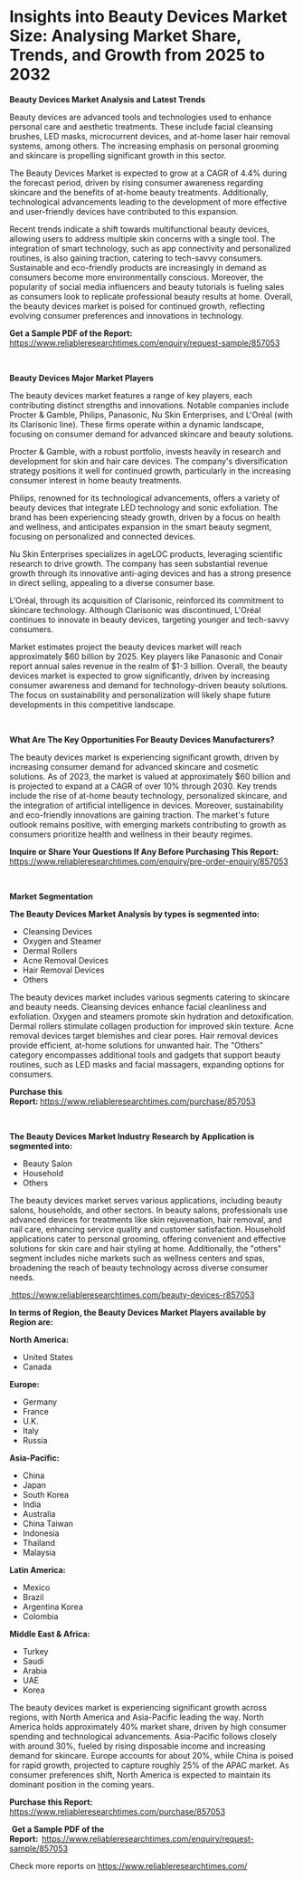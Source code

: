 <p><h1>Insights into Beauty Devices Market Size: Analysing Market Share, Trends, and Growth from 2025 to 2032</h1></p><p><strong>Beauty Devices Market Analysis and Latest Trends</strong></p>
<p><p>Beauty devices are advanced tools and technologies used to enhance personal care and aesthetic treatments. These include facial cleansing brushes, LED masks, microcurrent devices, and at-home laser hair removal systems, among others. The increasing emphasis on personal grooming and skincare is propelling significant growth in this sector.</p><p>The Beauty Devices Market is expected to grow at a CAGR of 4.4% during the forecast period, driven by rising consumer awareness regarding skincare and the benefits of at-home beauty treatments. Additionally, technological advancements leading to the development of more effective and user-friendly devices have contributed to this expansion. </p><p>Recent trends indicate a shift towards multifunctional beauty devices, allowing users to address multiple skin concerns with a single tool. The integration of smart technology, such as app connectivity and personalized routines, is also gaining traction, catering to tech-savvy consumers. Sustainable and eco-friendly products are increasingly in demand as consumers become more environmentally conscious. Moreover, the popularity of social media influencers and beauty tutorials is fueling sales as consumers look to replicate professional beauty results at home. Overall, the beauty devices market is poised for continued growth, reflecting evolving consumer preferences and innovations in technology.</p></p>
<p><strong>Get a Sample PDF of the Report:&nbsp;</strong> <a href="https://www.reliableresearchtimes.com/enquiry/request-sample/857053?utm_campaign=2198&utm_medium=2&utm_source=Github&utm_content=ia&utm_term=06022025&utm_id=beauty-devices">https://www.reliableresearchtimes.com/enquiry/request-sample/857053</a></p>
<p>&nbsp;</p>
<p><strong>Beauty Devices Major Market Players</strong></p>
<p><p>The beauty devices market features a range of key players, each contributing distinct strengths and innovations. Notable companies include Procter & Gamble, Philips, Panasonic, Nu Skin Enterprises, and L'Oréal (with its Clarisonic line). These firms operate within a dynamic landscape, focusing on consumer demand for advanced skincare and beauty solutions.</p><p>Procter & Gamble, with a robust portfolio, invests heavily in research and development for skin and hair care devices. The company's diversification strategy positions it well for continued growth, particularly in the increasing consumer interest in home beauty treatments.</p><p>Philips, renowned for its technological advancements, offers a variety of beauty devices that integrate LED technology and sonic exfoliation. The brand has been experiencing steady growth, driven by a focus on health and wellness, and anticipates expansion in the smart beauty segment, focusing on personalized and connected devices.</p><p>Nu Skin Enterprises specializes in ageLOC products, leveraging scientific research to drive growth. The company has seen substantial revenue growth through its innovative anti-aging devices and has a strong presence in direct selling, appealing to a diverse consumer base.</p><p>L'Oréal, through its acquisition of Clarisonic, reinforced its commitment to skincare technology. Although Clarisonic was discontinued, L'Oréal continues to innovate in beauty devices, targeting younger and tech-savvy consumers.</p><p>Market estimates project the beauty devices market will reach approximately $60 billion by 2025. Key players like Panasonic and Conair report annual sales revenue in the realm of $1-3 billion. Overall, the beauty devices market is expected to grow significantly, driven by increasing consumer awareness and demand for technology-driven beauty solutions. The focus on sustainability and personalization will likely shape future developments in this competitive landscape.</p></p>
<p>&nbsp;</p>
<p><strong>What Are The Key Opportunities For Beauty Devices Manufacturers?</strong></p>
<p><p>The beauty devices market is experiencing significant growth, driven by increasing consumer demand for advanced skincare and cosmetic solutions. As of 2023, the market is valued at approximately $60 billion and is projected to expand at a CAGR of over 10% through 2030. Key trends include the rise of at-home beauty technology, personalized skincare, and the integration of artificial intelligence in devices. Moreover, sustainability and eco-friendly innovations are gaining traction. The market's future outlook remains positive, with emerging markets contributing to growth as consumers prioritize health and wellness in their beauty regimes.</p></p>
<p><strong>Inquire or Share Your Questions If Any Before Purchasing This Report:</strong> <a href="https://www.reliableresearchtimes.com/enquiry/pre-order-enquiry/857053?utm_campaign=2198&utm_medium=2&utm_source=Github&utm_content=ia&utm_term=06022025&utm_id=beauty-devices">https://www.reliableresearchtimes.com/enquiry/pre-order-enquiry/857053</a></p>
<p>&nbsp;</p>
<p><strong>Market Segmentation</strong></p>
<p><strong>The Beauty Devices Market Analysis by types is segmented into:</strong></p>
<p><ul><li>Cleansing Devices</li><li>Oxygen and Steamer</li><li>Dermal Rollers</li><li>Acne Removal Devices</li><li>Hair Removal Devices</li><li>Others</li></ul></p>
<p><p>The beauty devices market includes various segments catering to skincare and beauty needs. Cleansing devices enhance facial cleanliness and exfoliation. Oxygen and steamers promote skin hydration and detoxification. Dermal rollers stimulate collagen production for improved skin texture. Acne removal devices target blemishes and clear pores. Hair removal devices provide efficient, at-home solutions for unwanted hair. The "Others" category encompasses additional tools and gadgets that support beauty routines, such as LED masks and facial massagers, expanding options for consumers.</p></p>
<p><strong>Purchase this Report:&nbsp;</strong><a href="https://www.reliableresearchtimes.com/purchase/857053?utm_campaign=2198&utm_medium=2&utm_source=Github&utm_content=ia&utm_term=06022025&utm_id=beauty-devices">https://www.reliableresearchtimes.com/purchase/857053</a></p>
<p>&nbsp;</p>
<p><strong>The Beauty Devices Market Industry Research by Application is segmented into:</strong></p>
<p><ul><li>Beauty Salon</li><li>Household</li><li>Others</li></ul></p>
<p><p>The beauty devices market serves various applications, including beauty salons, households, and other sectors. In beauty salons, professionals use advanced devices for treatments like skin rejuvenation, hair removal, and nail care, enhancing service quality and customer satisfaction. Household applications cater to personal grooming, offering convenient and effective solutions for skin care and hair styling at home. Additionally, the "others" segment includes niche markets such as wellness centers and spas, broadening the reach of beauty technology across diverse consumer needs.</p></p>
<p><a href="https://www.reliableresearchtimes.com/beauty-devices-r857053?utm_campaign=2198&utm_medium=2&utm_source=Github&utm_content=ia&utm_term=06022025&utm_id=beauty-devices">&nbsp;https://www.reliableresearchtimes.com/beauty-devices-r857053</a></p>
<p><strong>In terms of Region, the Beauty Devices Market Players available by Region are:</strong></p>
<p>
    <p> <strong> North America: </strong>
        <ul>
            <li>United States</li>
            <li>Canada</li>
        </ul>
        </p> 
    <p> <strong> Europe: </strong>
        <ul>
            <li>Germany</li>
            <li>France</li>
            <li>U.K.</li>
            <li>Italy</li>
            <li>Russia</li>
        </ul>
        </p> 
    <p> <strong> Asia-Pacific: </strong>
        <ul>
            <li>China</li>
            <li>Japan</li>
            <li>South Korea</li>
            <li>India</li>
            <li>Australia</li>
            <li>China Taiwan</li>
            <li>Indonesia</li>
            <li>Thailand</li>
            <li>Malaysia</li>
        </ul>
        </p> 
    <p> <strong> Latin America: </strong>
        <ul>
            <li>Mexico</li>
            <li>Brazil</li>
            <li>Argentina Korea</li>
            <li>Colombia</li>
        </ul>
        </p> 
    <p> <strong> Middle East & Africa: </strong>
        <ul>
            <li>Turkey</li>
            <li>Saudi</li>
            <li>Arabia</li>
            <li>UAE</li>
            <li>Korea</li>
        </ul>
    </p>
    </p>
<p><p>The beauty devices market is experiencing significant growth across regions, with North America and Asia-Pacific leading the way. North America holds approximately 40% market share, driven by high consumer spending and technological advancements. Asia-Pacific follows closely with around 30%, fueled by rising disposable income and increasing demand for skincare. Europe accounts for about 20%, while China is poised for rapid growth, projected to capture roughly 25% of the APAC market. As consumer preferences shift, North America is expected to maintain its dominant position in the coming years.</p></p>
<p><strong>Purchase this Report: </strong><a href="https://www.reliableresearchtimes.com/purchase/857053?utm_campaign=2198&utm_medium=2&utm_source=Github&utm_content=ia&utm_term=06022025&utm_id=beauty-devices">https://www.reliableresearchtimes.com/purchase/857053</a></p>
<p>&nbsp;<strong>Get a Sample PDF of the Report:&nbsp;&nbsp;</strong><a href="https://www.reliableresearchtimes.com/enquiry/request-sample/857053?utm_campaign=2198&utm_medium=2&utm_source=Github&utm_content=ia&utm_term=06022025&utm_id=beauty-devices">https://www.reliableresearchtimes.com/enquiry/request-sample/857053</a></p>
<p><strong></strong></p>
<p>Check more reports on <a href="https://www.reliableresearchtimes.com/?utm_campaign=2198&utm_medium=2&utm_source=Github&utm_content=ia&utm_term=06022025&utm_id=beauty-devices">https://www.reliableresearchtimes.com/</a></p>